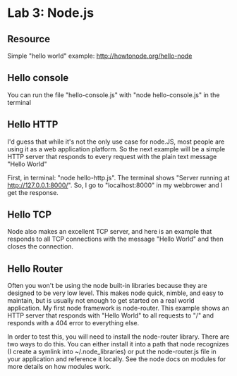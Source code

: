Lab 3: Node.js
===============

Resource
---------------
Simple "hello world" example:
<http://howtonode.org/hello-node>

Hello console
---------------
You can run the file "hello-console.js" with "node hello-console.js" in the terminal

Hello HTTP
---------------
I'd guess that while it's not the only use case for node.JS, most people are using it as a web application platform. So the next example will be a simple HTTP server that responds to every request with the plain text message "Hello World"

First, in terminal: "node hello-http.js". The terminal shows "Server running at http://127.0.0.1:8000/".
So, I go to "localhost:8000" in my webbrower and I get the response.

Hello TCP
---------------
Node also makes an excellent TCP server, and here is an example that responds to all TCP connections with the message "Hello World" and then closes the connection.

Hello Router
---------------
Often you won't be using the node built-in libraries because they are designed to be very low level. This makes node quick, nimble, and easy to maintain, but is usually not enough to get started on a real world application. My first node framework is node-router. This example shows an HTTP server that responds with "Hello World" to all requests to "/" and responds with a 404 error to everything else.

In order to test this, you will need to install the node-router library. There are two ways to do this. You can either install it into a path that node recognizes (I create a symlink into ~/.node_libraries) or put the node-router.js file in your application and reference it locally. See the node docs on modules for more details on how modules work.


